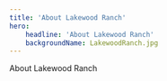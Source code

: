 ```yaml
---
title: 'About Lakewood Ranch'
hero:
    headline: 'About Lakewood Ranch'
    backgroundName: LakewoodRanch.jpg
---
```


About Lakewood Ranch
